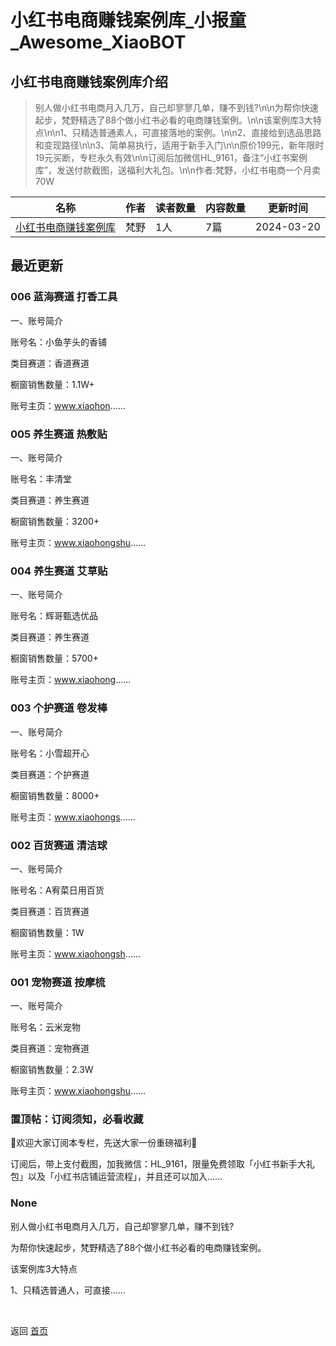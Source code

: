 # 小红书电商赚钱案例库_小报童_Awesome_XiaoBOT

## 小红书电商赚钱案例库介绍
> 别人做小红书电商月入几万，自己却寥寥几单，赚不到钱?\n\n为帮你快速起步，梵野精选了88个做小红书必看的电商赚钱案例。\n\n该案例库3大特点\n\n1、只精选普通素人，可直接落地的案例。\n\n2、直接给到选品思路和变现路径\n\n3、简单易执行，适用于新手入门\n\n原价199元，新年限时19元买断，专栏永久有效\n\n订阅后加微信HL_9161，备注“小红书案例库”，发送付款截图，送福利大礼包。\n\n作者:梵野，小红书电商一个月卖70W  
  


|名称|作者|读者数量|内容数量|更新时间|
|---|---|---|---|---|
|[小红书电商赚钱案例库](https://xiaobot.net/p/HL_9161?refer=0b133df9-27dc-423b-8101-639049001c13)|梵野|1人|7篇|2024-03-20|

## 最近更新
### 006 蓝海赛道 打香工具

一、账号简介

账号名：小鱼芋头的香铺

类目赛道：香道赛道

橱窗销售数量：1.1W+

账号主页：www.xiaohon......

### 005 养生赛道 热敷贴

一、账号简介

账号名：丰清堂

类目赛道：养生赛道

橱窗销售数量：3200+

账号主页：www.xiaohongshu......

### 004 养生赛道 艾草贴

一、账号简介

账号名：辉哥甄选优品

类目赛道：养生赛道

橱窗销售数量：5700+

账号主页：www.xiaohong......

### 003 个护赛道 卷发棒

一、账号简介

账号名：小雪超开心

类目赛道：个护赛道

橱窗销售数量：8000+

账号主页：www.xiaohongs......

### 002 百货赛道 清洁球

一、账号简介

账号名：A宥菜日用百货

类目赛道：百货赛道

橱窗销售数量：1W

账号主页：www.xiaohongsh......

### 001 宠物赛道 按摩梳

一、账号简介

账号名：云米宠物

类目赛道：宠物赛道

橱窗销售数量：2.3W

账号主页：www.xiaohongshu......

### 置顶帖：订阅须知，必看收藏

🎉欢迎大家订阅本专栏，先送大家一份重磅福利🎉

订阅后，带上支付截图，加我微信：HL_9161，限量免费领取「小红书新手大礼包」以及「小红书店铺运营流程」，并且还可以加入......

### None

别人做小红书电商月入几万，自己却寥寥几单，赚不到钱?

为帮你快速起步，梵野精选了88个做小红书必看的电商赚钱案例。

该案例库3大特点

1、只精选普通人，可直接......


<a href="https://github.com/Reno9527/awesome-xiaobot" style="color: white; text-decoration: none;">awesome-xiaobot</a>

返回 [首页](../README.md)
